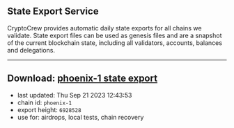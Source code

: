 ## State Export Service
CryptoCrew provides automatic daily state exports for all chains we validate. State export files can be used as genesis files and are a snapshot of the current blockchain state, including all validators, accounts, balances and delegations.

---
**Download: [phoenix-1 state export](https://dl.ccvalidators.com/SERVICE/terra2/phoenix-1_export_6928528.json)**
---

- last updated: Thu Sep 21 2023 12:43:53
- chain id: `phoenix-1`
- export height: `6928528`
- use for: airdrops, local tests, chain recovery
